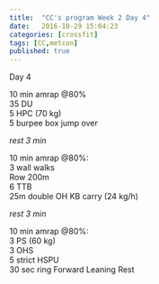 ```yaml
---
title:  "CC's program Week 2 Day 4"
date:   2016-10-29 15:04:23
categories: [crossfit]
tags: [CC,metcon]
published: true
---
```

Day 4

10 min amrap @80%  
35 DU  
5 HPC (70 kg)  
5 burpee box jump over  

_rest 3 min_

10 min amrap @80%:  
3 wall walks  
Row 200m  
6 TTB  
25m double OH KB carry (24 kg/h)

_rest 3 min_

10 min amrap @80%:  
3 PS (60 kg)  
3 OHS  
5 strict HSPU  
30 sec ring Forward Leaning Rest  

